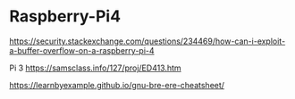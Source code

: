 # Raspberry-Pi4

https://security.stackexchange.com/questions/234469/how-can-i-exploit-a-buffer-overflow-on-a-raspberry-pi-4


Pi 3
https://samsclass.info/127/proj/ED413.htm


https://learnbyexample.github.io/gnu-bre-ere-cheatsheet/

